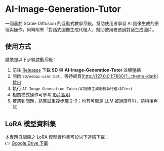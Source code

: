 # AI-Image-Generation-Tutor
一個基於 Stable Diffusion 的互動式教學系統，幫助使用者學習 AI 圖像生成的原理與操作，同時附有「對話式圖像生成代理人」幫助使用者透過對話生成圖片。

## 使用方式
請依照以下步驟啟動系統：

1. 前往 [Releases](https://github.com/matthew930823/AI-Image-Generation-Tutor/releases) 下載 **SD** 與 **AI-Image-Generation-Tutor** 並解壓縮  
2. 開啟 `SD/webui-user.bat`，等待網頁[http://127.0.0.1:7860/?__theme=dark]跳出  
3. 執行 `AI-Image-Generation-Tutor/AI圖像生成助教執行檔/AItest`  
4. 相關模式操作可參考 [影片說明](https://youtu.be/dvgTzGWRYK8)  
5. 若遇到問題，請嘗試重複步驟 2–3；也有可能是 LLM 被過度呼叫，請稍後再試  

## LoRA 模型資料集
本專題自訓練之 LoRA 模型資料集可於以下連結下載：  
👉 [Google Drive 下載](https://drive.google.com/drive/folders/1KJ8zi5uhN3mLTzKApngOKMTSjnxnZAYD?usp=sharing)
